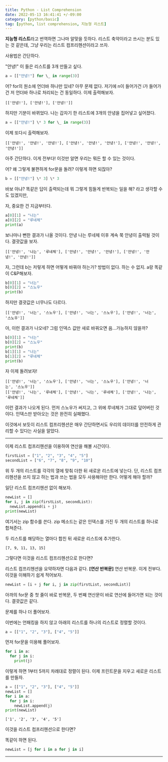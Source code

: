```yaml
---
title: Python - List Comprehension
date: 2022-05-13 16:41:41 +/-09:00
category: [python/basic]
tag: [python, list comprehension, 지능형 리스트]
---
```


**지능형 리스트**라고 번역하면 그나마 알맞을 듯하다. 리스트 축약이라고 쓰시는 분도 있는 것 같은데, 그냥 우리는 리스트 컴프리헨션이라고 쓰자.



사용법은 간단하다.

"안녕!" 이 들은 리스트를 3개 만들고 싶다.
```python
a = [["안녕!"] for \_ in range(3)]
```

어? for의 원소에 언더바 하나만 있네? 아무 문제 없다. 저기에 n이 들어가건 i가 들어가건 저 언더바 하나로 처리되는 건 동일하다. 이제 출력해보자.

```text
[['안녕!'], ['안녕!'], ['안녕!']]
```

하지만 기분이 바뀌었다. 나는 갑자기 한 리스트에 3개의 안녕을 집어넣고 싶어졌다.

```python
a = [["안녕!"] \* 3 for \_ in range(3)]
```

이제 또다시 출력해보자.

```text
[['안녕!', '안녕!', '안녕!'], ['안녕!', '안녕!', '안녕!'], ['안녕!', '안녕!', '안녕!']]
```
아주 간단하다. 이게 전부다! 이것만 알면 우리는 뭐든 할 수 있는 것이다.



어? 왜 그렇게 불편하게 for문을 돌려? 이렇게 하면 되잖아?

```python
b = [["안녕!"] \* 3] \* 3
```

바보 아냐? 똑같은 답이 출력되는데 뭐 그렇게 힘들게 반복되는 일을 해? 라고 생각할 수도 있겠지만,

자, 중요한 건 지금부터다.

```python
a[0][1] = "나는"
a[0][2] = "루네체"
print(a)
```

보나마나 뻔한 결과가 나올 것이다. 안녕 나는 루네체 이후 계속 쭉 안녕이 출력될 것이다. 결괏값을 보자.

```text
[['안녕!', '나는', '루네체'], ['안녕!', '안녕!', '안녕!'], ['안녕!', '안녕!', '안녕!']]
```

자, 그런데 b는 저렇게 하면 어떻게 바꿔야 하는가? 방법이 없다. 하는 수 없지. a랑 똑같이 C&P해보자.

```python
b[0][1] = "너는"
b[0][2] = "스노우"
print(b)
```

하지만 결괏값은 너무나도 다르다.

```text
[['안녕!', '너는', '스노우'], ['안녕!', '너는', '스노우'], ['안녕!', '너는', '스노우']]
```

아, 이런 결과가 나오네? 그럼 인덱스 값만 새로 바꿔오면 음...가능하지 않을까?

```python
b[0][1] = "너는"
b[0][2] = "스노우"
print(b)
b[1][1] = "나는"
b[1][2] = "루네체"
print(b)
```

자 이제 돌려보자!

```text
[['안녕!', '너는', '스노우'], ['안녕!', '너는', '스노우'], ['안녕!', '너는', '스노우']] 
[['안녕!', '나는', '루네체'], ['안녕!', '나는', '루네체'], ['안녕!', '나는', '루네체']]
```

이런 결과가 나오게 된다. 먼저 스노우가 써지고, 그 위에 루네체가 그대로 덮어버린 것이다. 인덱스만 받아오는 것은 완전히 실패했다.

이것에서 보듯이 리스트 컴프리헨션은 매우 간단하면서도 우리의 데이터를 안전하게 관리할 수 있다는 사실을 알았다.

---

이제 리스트 컴프리헨션을 이용하여 연산을 해볼 시간이다.

```python
firstList = ["1", "2", "3", "4", "5"]
secondList = ["6", "7", "8", "9", "10"]
```

위 두 개의 리스트를 각각의 열에 맞춰 더한 뒤 새로운 리스트에 넣는다. 단, 리스트 컴프리헨션을 쓰지 않고 하는 법과 쓰는 법을 모두 사용해야만 한다. 어떻게 해야 할까?

일단 리스트 컴프리헨션 없이 해보자.

```python
newList = []
for i, j in zip(firstList, secondList):
  newList.append(i + j)
print(newList)
```

여기서는 zip 함수를 쓴다.
zip 메소드는 같은 인덱스를 가진 두 개의 리스트를 하나로 합쳐준다.

두 리스트를 해당하는 열마다 합친 뒤 새로운 리스트에 추가한다.

```text
[7, 9, 11, 13, 15]
```


그렇다면 이것을 리스트 컴프리헨션으로 한다면?

리스트 컴프리헨션을 요약하자면 다음과 같다.
**[연산 반복문]**
연산 반복문. 이게 전부다. 이것을 이해하기 쉽게 적어보자.

```python
newList = [i + j for i, j in zip(firstList, secondList)]
```

아까의 for문 중 첫 줄이 바로 반복문, 두 번째 연산문이 바로 연산에 들어가면 되는 것이다. 결괏값은 같다.

문제를 하나 더 풀어보자.

이번에는 언패킹을 하지 않고 아래의 리스트를 하나의 리스트로 정렬할 것이다.

```python
a = [["1", "2", "3"], ["4", "5"]]
```

먼저 for문을 이용해 풀어보자.


```python
for i in a:
  for j in i:
    print(j)
```

이렇게 하면 1부터 5까지 차례대로 정렬이 된다. 이제 프린트문을 지우고 새로운 리스트를 만들자.

```python
a = [["1", "2", "3"], ["4", "5"]]
newList = []
for i in a:
  for j in i:
    newList.append(j)
print(newList)
```

```text
['1', '2', '3', '4', '5']
```


이것을 리스트 컴프리헨션으로 한다면?

똑같이 하면 된다.

```python
newList = [j for i in a for j in i]
```

---
